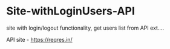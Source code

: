 # Site-withLoginUsers-API
site with login/logout functionality, get users list from API ext....


API site - https://reqres.in/
